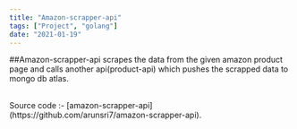 ```yaml
---
title: "Amazon-scrapper-api"
tags: ["Project", "golang"]
date: "2021-01-19"
---
```


##Amazon-scrapper-api scrapes the data from the given amazon product page and calls another api(product-api) which pushes the scrapped data to mongo db atlas.

<br/>
Source code :- [amazon-scrapper-api](https://github.com/arunsri7/amazon-scrapper-api).
